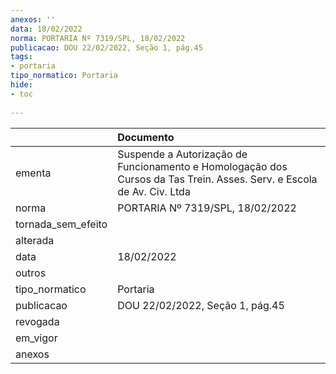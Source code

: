 ```yaml
---
anexos: ''
data: 18/02/2022
norma: PORTARIA Nº 7319/SPL, 18/02/2022
publicacao: DOU 22/02/2022, Seção 1, pág.45
tags:
- portaria
tipo_normatico: Portaria
hide: 
- toc 
 
---
```


|                    | Documento                                                                                                             |
|:-------------------|:----------------------------------------------------------------------------------------------------------------------|
| ementa             | Suspende a Autorização de Funcionamento e Homologação dos Cursos da Tas Trein. Asses. Serv. e Escola de Av. Civ. Ltda |
| norma              | PORTARIA Nº 7319/SPL, 18/02/2022                                                                                      |
| tornada_sem_efeito |                                                                                                                       |
| alterada           |                                                                                                                       |
| data               | 18/02/2022                                                                                                            |
| outros             |                                                                                                                       |
| tipo_normatico     | Portaria                                                                                                              |
| publicacao         | DOU 22/02/2022, Seção 1, pág.45                                                                                       |
| revogada           |                                                                                                                       |
| em_vigor           |                                                                                                                       |
| anexos             |                                                                                                                       |